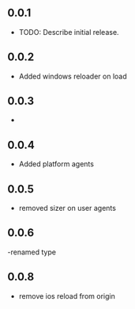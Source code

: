 ## 0.0.1

* TODO: Describe initial release.


## 0.0.2
- Added windows reloader on load

## 0.0.3
-
## 0.0.4
- Added platform agents


## 0.0.5
- removed sizer on user agents


## 0.0.6
-renamed type

## 0.0.8
- remove ios reload from origin